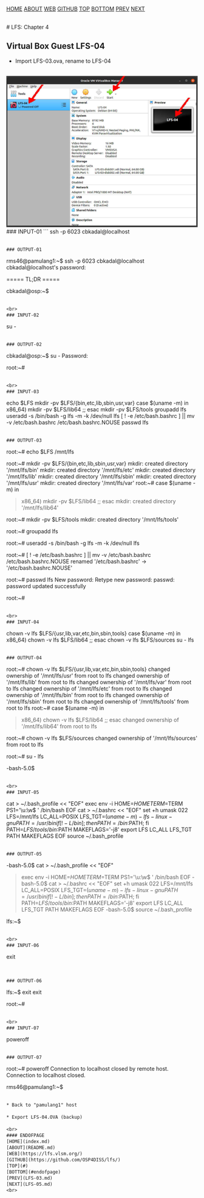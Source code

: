 ---
---

[HOME](index.md)
[ABOUT](README.md)
[WEB](https://lfs.vlsm.org/)
[GITHUB](https://github.com/OSP4DISS/lfs/)
[TOP](#)
[BOTTOM](#endofpage)
[PREV](LFS-03.md)
[NEXT](LFS-05.md)

<br>
# LFS: Chapter 4

## Virtual Box Guest LFS-04

* Import LFS-03.ova, rename to LFS-04

<br>
<img src="pictures/LFS-A38.jpg" width="960">

<br>
### INPUT-01
```
ssh -p 6023 cbkadal@localhost

```

### OUTPUT-01
```
rms46@pamulang1:~$ ssh -p 6023 cbkadal@localhost
cbkadal@localhost's password:

===== TL;DR =====

cbkadal@osp:~$ 

```

<br>
### INPUT-02
```
su -

```

### OUTPUT-02
```
cbkadal@osp:~$ su -
Password:

root:~#

```

<br>
### INPUT-03
```
echo $LFS
mkdir -pv $LFS/{bin,etc,lib,sbin,usr,var}
case $(uname -m) in
  x86_64) mkdir -pv $LFS/lib64 ;;
esac
mkdir -pv $LFS/tools
groupadd lfs
useradd -s /bin/bash -g lfs -m -k /dev/null lfs
[ ! -e /etc/bash.bashrc ] || mv -v /etc/bash.bashrc /etc/bash.bashrc.NOUSE
passwd lfs

```

### OUTPUT-03
```
root:~# echo $LFS
/mnt/lfs

root:~# mkdir -pv $LFS/{bin,etc,lib,sbin,usr,var}
mkdir: created directory '/mnt/lfs/bin'
mkdir: created directory '/mnt/lfs/etc'
mkdir: created directory '/mnt/lfs/lib'
mkdir: created directory '/mnt/lfs/sbin'
mkdir: created directory '/mnt/lfs/usr'
mkdir: created directory '/mnt/lfs/var'
root:~# case $(uname -m) in
>   x86_64) mkdir -pv $LFS/lib64 ;;
> esac
mkdir: created directory '/mnt/lfs/lib64'

root:~# mkdir -pv $LFS/tools
mkdir: created directory '/mnt/lfs/tools'

root:~# groupadd lfs

root:~# useradd -s /bin/bash -g lfs -m -k /dev/null lfs

root:~# [ ! -e /etc/bash.bashrc ] || mv -v /etc/bash.bashrc /etc/bash.bashrc.NOUSE
renamed '/etc/bash.bashrc' -> '/etc/bash.bashrc.NOUSE'

root:~# passwd lfs
New password: 
Retype new password: 
passwd: password updated successfully

root:~# 

```

<br>
### INPUT-04
```
chown -v lfs $LFS/{usr,lib,var,etc,bin,sbin,tools}
case $(uname -m) in
  x86_64) chown -v lfs $LFS/lib64 ;;
esac
chown -v lfs $LFS/sources
su - lfs

```

### OUTPUT-04
```
root:~# chown -v lfs $LFS/{usr,lib,var,etc,bin,sbin,tools}
changed ownership of '/mnt/lfs/usr' from root to lfs
changed ownership of '/mnt/lfs/lib' from root to lfs
changed ownership of '/mnt/lfs/var' from root to lfs
changed ownership of '/mnt/lfs/etc' from root to lfs
changed ownership of '/mnt/lfs/bin' from root to lfs
changed ownership of '/mnt/lfs/sbin' from root to lfs
changed ownership of '/mnt/lfs/tools' from root to lfs
root:~# case $(uname -m) in
>   x86_64) chown -v lfs $LFS/lib64 ;;
> esac
changed ownership of '/mnt/lfs/lib64' from root to lfs

root:~# chown -v lfs $LFS/sources
changed ownership of '/mnt/lfs/sources' from root to lfs

root:~# su - lfs

-bash-5.0$

```

<br>
### INPUT-05
```
cat > ~/.bash_profile << "EOF"
exec env -i HOME=$HOME TERM=$TERM PS1='\u:\w\$ ' /bin/bash
EOF
cat > ~/.bashrc << "EOF"
set +h
umask 022
LFS=/mnt/lfs
LC_ALL=POSIX
LFS_TGT=$(uname -m)-lfs-linux-gnu
PATH=/usr/bin
if [ ! -L /bin ]; then PATH=/bin:$PATH; fi
PATH=$LFS/tools/bin:$PATH
MAKEFLAGS='-j8'
export LFS LC_ALL LFS_TGT PATH MAKEFLAGS
EOF
source ~/.bash_profile

```

### OUTPUT-05
```
-bash-5.0$ cat > ~/.bash_profile << "EOF"
> exec env -i HOME=$HOME TERM=$TERM PS1='\u:\w\$ ' /bin/bash
> EOF
-bash-5.0$ cat > ~/.bashrc << "EOF"
> set +h
> umask 022
> LFS=/mnt/lfs
> LC_ALL=POSIX
> LFS_TGT=$(uname -m)-lfs-linux-gnu
> PATH=/usr/bin
> if [ ! -L /bin ]; then PATH=/bin:$PATH; fi
> PATH=$LFS/tools/bin:$PATH
> MAKEFLAGS='-j8'
> export LFS LC_ALL LFS_TGT PATH MAKEFLAGS
> EOF
-bash-5.0$ source ~/.bash_profile

lfs:~$

```

<br>
### INPUT-06
```
exit

```


### OUTPUT-06
```
lfs:~$ exit
exit

root:~# 

```

<br>
### INPUT-07
```
poweroff

```

### OUTPUT-07
```
root:~# poweroff
Connection to localhost closed by remote host.
Connection to localhost closed.

rms46@pamulang1:~$

```

* Back to "pamulang1" host

* Export LFS-04.OVA (backup)

<br>
#### ENDOFPAGE
[HOME](index.md)
[ABOUT](README.md)
[WEB](https://lfs.vlsm.org/)
[GITHUB](https://github.com/OSP4DISS/lfs/)
[TOP](#)
[BOTTOM](#endofpage)
[PREV](LFS-03.md)
[NEXT](LFS-05.md)
<br>

